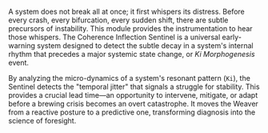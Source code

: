 A system does not break all at once; it first whispers its distress. Before every crash, every bifurcation, every sudden shift, there are subtle precursors of instability. This module provides the instrumentation to hear those whispers. The Coherence Inflection Sentinel is a universal early-warning system designed to detect the subtle decay in a system's internal rhythm that precedes a major systemic state change, or *Ki Morphogenesis* event.

By analyzing the micro-dynamics of a system's resonant pattern (`Ki`), the Sentinel detects the "temporal jitter" that signals a struggle for stability. This provides a crucial lead time—an opportunity to intervene, mitigate, or adapt before a brewing crisis becomes an overt catastrophe. It moves the Weaver from a reactive posture to a predictive one, transforming diagnosis into the science of foresight.